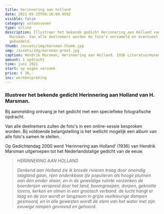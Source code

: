 ```yaml
---
title: herinnering aan holland
date: 2021-05-25T09:16:04.959Z
visible: false
category: volwassenen
type: online
description: Illustreer het bekende gedicht Herinnering aan Holland van H.
  Marsman. Van alle deelnemers worden de foto's verzameld en eventueel
  gebundeld.
thumb: /assets/img/marsman-thumb.jpg
img: /assets/img/marsman-groot.jpg
caption: Hendrik Marsman, Herinnering aan Holland. 1936 Literatuurmuseum
amount: 1 opdracht
time: juni 2021
start: op eigen verzoek
price: € 10,-
inc: werkbespreking
---
```

### Illustreer het bekende gedicht Herinnering aan Holland van H. Marsman.

Bij aanmelding ontvang je het gedicht met een speciefieke fotografische opdracht.

Van alle deelnemers zullen de foto's in een online-sessie besproken worden. Bij voldoende belangstelling is het wellicht mogelijk een album van alle foto's samen te stellen.



Op Gedichtendag 2000 werd ‘Herinnering aan Holland’ (1936) van Hendrik Marsman uitgeroepen tot het Nederlandstalige gedicht van de eeuw.

> *HERINNERING AAN HOLLAND*
>
> *Denkend aan Holland
> zie ik breede rivieren
> traag door oneindig
> laagland gaan,
> rijen ondenkbaar
> ijle populieren
> als hooge pluimen
> aan den einder staan;
> en in de geweldige ruimte verzonken
> de boerderijen
> verspreid door het land,
> boomgroepen, dorpen,
> geknotte torens,
> kerken en olmen in een grootsch verband.
> de lucht hangt er laag
> en de zon wordt er langzaam
> in grijze veelkleurige dampen gesmoord,
> en in alle gewesten
> wordt de stem van het water met zijn eeuwige rampen
> gevreesd en gehoord.*
